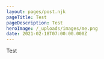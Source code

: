 ```yaml
---
layout: pages/post.njk
pageTitle: Test
pageDescription: Test
heroImage: /_uploads/images/me.png
date: 2021-02-18T07:00:00.000Z
---
```

Test